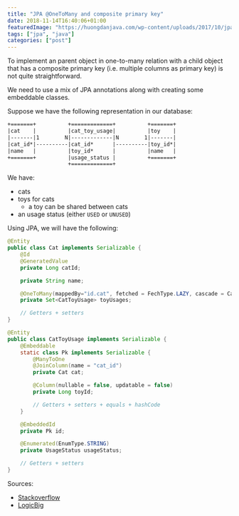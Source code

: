```yaml
---
title: "JPA @OneToMany and composite primary key"
date: 2018-11-14T16:40:06+01:00
featuredImage: "https://huongdanjava.com/wp-content/uploads/2017/10/jpa.jpg"
tags: ["jpa", "java"]
categories: ["post"]
---
```


To implement an parent object in one-to-many relation with a child object that has a composite primary key (i.e. multiple columns as primary key)
is not quite straightforward.

We need to use a mix of JPA annotations along with creating some embeddable classes.

<!--more-->

Suppose we have the following representation in our database:

```txt
+=======+          +=============+          +=======+
|cat    |          |cat_toy_usage|          |toy    |
|-------|1        N|-------------|N        1|-------|
|cat_id*|----------|cat_id*      |----------|toy_id*|
|name   |          |toy_id*      |          |name   |
+=======+          |usage_status |          +=======+
                   +=============+
```

We have:

- cats
- toys for cats
  - a toy can be shared between cats
- an usage status (either `USED` or `UNUSED`)

Using JPA, we will have the following:

```java
@Entity
public class Cat implements Serializable {
    @Id
    @GeneratedValue
    private Long catId;

    private String name;

    @OneToMany(mappedBy="id.cat", fetched = FechType.LAZY, cascade = CascadeType.ALL)
    private Set<CatToyUsage> toyUsages;

    // Getters + setters
}

@Entity
public class CatToyUsage implements Serializable {
    @Embeddable
    static class Pk implements Serializable {
        @ManyToOne
        @JoinColumn(name = "cat_id")
        private Cat cat;

        @Column(nullable = false, updatable = false)
        private Long toyId;

        // Getters + setters + equals + hashCode
    }

    @EmbeddedId
    private Pk id;

    @Enumerated(EnumType.STRING)
    private UsageStatus usageStatus;

    // Getters + setters
}
```

Sources:

- [Stackoverflow](https://stackoverflow.com/questions/2611619/onetomany-and-composite-primary-keys/20002180#20002180)
- [LogicBig](https://www.logicbig.com/tutorials/java-ee-tutorial/jpa/embedded-element-collection.html)
